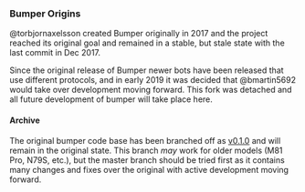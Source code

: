 ### Bumper Origins

@torbjornaxelsson created Bumper originally in 2017 and the project reached its original goal and remained in a stable, but stale state with the last commit in Dec 2017.

Since the original release of Bumper newer bots have been released that use different protocols, and in early 2019 it was decided that @bmartin5692 would take over development moving forward. This fork was detached and all future development of bumper will take place here.

#### Archive

The original bumper code base has been branched off as [v0.1.0](https://github.com/bmartin5692/bumper/tree/v0.1.0) and will remain in the original state. This branch _may_ work for older models (M81 Pro, N79S, etc.), but the master branch should be tried first as it contains many changes and fixes over the original with active development moving forward.
